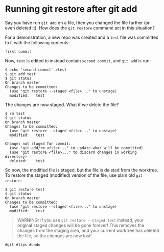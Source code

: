 # Running git restore after git add

Say you have run `git add` on a file, then you changed the file further (or
even deleted it). How does the `git restore` command act in this situation?

For a demonstration, a new repo was created and a `test` file was committed to
it with the following contents:

```
first commit
```

Now, `test` is edited to instead contain `second commit`, and `git add` is run:

```
$ echo 'second commit' >test
$ git add test
$ git status
On branch master
Changes to be committed:
  (use "git restore --staged <file>..." to unstage)
  modified:   test
```

The changes are now staged. What if we delete the file?
```
$ rm test
$ git status
On branch master
Changes to be committed:
  (use "git restore --staged <file>..." to unstage)
  modified:   test

Changes not staged for commit:
  (use "git add/rm <file>..." to update what will be committed)
  (use "git restore <file>..." to discard changes in working directory)
  deleted:    test
```

So now, the modified file is staged, but the file is deleted from the worktree.
To restore the staged (modified) version of the file, use plain old `git
restore`:

```
$ git restore test
$ git status
On branch master
Changes to be committed:
  (use "git restore --staged <file>..." to unstage)
  modified:   test
```

> WARNING: If you use `git restore --staged test` instead, your original staged
changes will be gone forever! This removes the changes from the staging area,
and your current worktree has deleted the file, so the changes are now lost!

    #git #tips #undo
